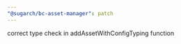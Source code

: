 ```yaml
---
"@sugarch/bc-asset-manager": patch
---
```


correct type check in addAssetWithConfigTyping function
